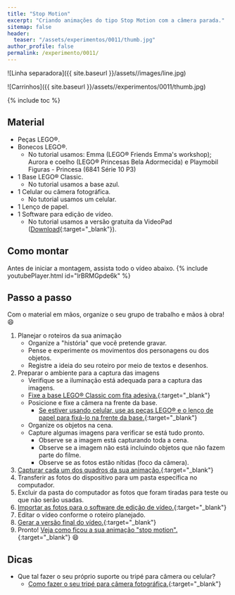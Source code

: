 ```yaml
---
title: "Stop Motion"
excerpt: "Criando animações do tipo Stop Motion com a câmera parada."
sitemap: false 
header: 
  teaser: "/assets/experimentos/0011/thumb.jpg" 
author_profile: false
permalink: /experimento/0011/
---
```

![Linha separadora]({{ site.baseurl }}/assets//images/line.jpg)

![Carrinhos]({{ site.baseurl }}/assets//experimentos/0011/thumb.jpg)

{% include toc %}

## Material
* Peças LEGO&reg;.
* Bonecos LEGO&reg;.
  - No tutorial usamos: Emma (LEGO&reg; Friends Emma's workshop); Aurora e coelho (LEGO&reg; Princesas Bela Adormecida) e Playmobil Figuras - Princesa (6841 Série 10 P3) 
* 1 Base LEGO&reg; Classic.
  - No tutorial usamos a base azul.
* 1 Celular ou câmera fotográfica.
  - No tutorial usamos um celular.
* 1 Lenço de papel.
* 1 Software para edição de vídeo.
  - No tutorial usamos a versão gratuita da VideoPad ([Download](https://www.nchsoftware.com/videopad/kb/free.html){:target="_blank"}).

## Como montar
Antes de iniciar a montagem, assista todo o vídeo abaixo.
{% include youtubePlayer.html id="lrBRMGpde6k" %}

## Passo a passo
Com o material em mãos, organize o seu grupo de trabalho e mãos à obra! :smile:

1. Planejar o roteiros da sua animação
   - Organize a "história" que você pretende gravar.
   - Pense e experimente os movimentos dos personagens ou dos objetos.
   - Registre a ideia do seu roteiro por meio de textos e desenhos.
1. Preparar o ambiente para a captura das imagens
   - Verifique se a iluminação está adequada para a captura das imagens.
   - [Fixe a base LEGO&reg; Classic com fita adesiva.](https://youtu.be/lrBRMGpde6k?t=1m0s){:target="_blank"}
   - Posicione e fixe a câmera na frente da base.
     - [Se estiver usando celular, use as peças LEGO&reg; e o lenço de papel para fixá-lo na frente da base.](https://youtu.be/lrBRMGpde6k?t=1m43s){:target="_blank"}
   - Organize os objetos na cena.
   - Capture algumas imagens para verificar se está tudo pronto.
     - Observe se a imagem está capturando toda a cena.
     - Observe se a imagem não está incluindo objetos que não fazem parte do filme.
     - Observe se as fotos estão nítidas (foco da câmera).
1. [Capturar cada um dos quadros da sua animação.](https://youtu.be/lrBRMGpde6k?t=2m54s){:target="_blank"}
1. Transferir as fotos do dispositivo para um pasta específica no computador.
1. Excluir da pasta do computador as fotos que foram tiradas para teste ou que não serão usadas.
1. [Importar as fotos para o software de edição de vídeo.](https://youtu.be/lrBRMGpde6k?t=6m56s){:target="_blank"}
1. Editar o vídeo conforme o roteiro planejado.
1. [Gerar a versão final do vídeo.](https://youtu.be/lrBRMGpde6k?t=7m26s){:target="_blank"}
1. Pronto! [Veja como ficou a sua animação "stop motion".](https://youtu.be/lrBRMGpde6k?t=7m49s){:target="_blank"} :smile:    

## Dicas
* Que tal fazer o seu próprio suporte ou tripé para câmera ou celular?
  - [Como fazer o seu tripé para câmera fotográfica.](https://youtu.be/HQNkJs2DUxY){:target="_blank"}
